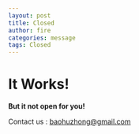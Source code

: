 ```yaml
---
layout: post
title: Closed
author: fire
categories: message 
tags: Closed
---
```


It Works! 
===

**But it not open for you!**

Contact us : baohuzhong@gmail.com
